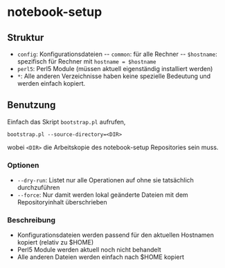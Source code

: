 notebook-setup
==============

## Struktur ##

-   `config`: Konfigurationsdateien
    -- `common`: für alle Rechner
    -- `$hostname`: spezifisch für Rechner mit `hostname = $hostname`
-   `perl5`: Perl5 Module (müssen aktuell eigenständig installiert werden)
-   `*`: Alle anderen Verzeichnisse haben keine spezielle Bedeutung und werden einfach kopiert.

## Benutzung ##

Einfach das Skript `bootstrap.pl` aufrufen,

    bootstrap.pl --source-directory=<DIR>

wobei `<DIR>` die Arbeitskopie des notebook-setup Repositories sein muss.

### Optionen ###

- `--dry-run`: Listet nur alle Operationen auf ohne sie tatsächlich durchzuführen
- `--force`: Nur damit werden lokal geänderte Dateien mit dem Repositoryinhalt überschrieben

### Beschreibung ###

- Konfigurationsdateien werden passend für den aktuellen Hostnamen kopiert (relativ zu $HOME)
- Perl5 Module werden aktuell noch nicht behandelt
- Alle anderen Dateien werden einfach nach $HOME kopiert

